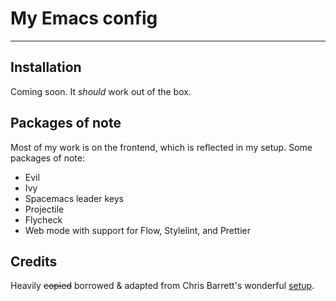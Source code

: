# My Emacs config

---

## Installation

Coming soon. It *should* work out of the box.

## Packages of note

Most of my work is on the frontend, which is reflected in my setup. Some packages of note:

- Evil
- Ivy
- Spacemacs leader keys 
- Projectile
- Flycheck
- Web mode with support for Flow, Stylelint, and Prettier

## Credits

Heavily ~~copied~~ borrowed & adapted from Chris Barrett's wonderful [setup](https://github.com/chrisbarrett/.emacs.d).

